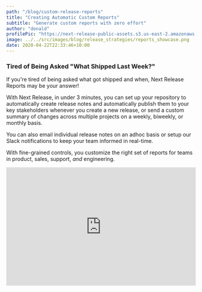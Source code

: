 ```yaml
---
path: "/blog/custom-release-reports"
title: "Creating Automatic Custom Reports"
subtitle: "Generate custom reports with zero effort"
author: "donald"
profilePic: "https://next-release-public-assets.s3.us-east-2.amazonaws.com/donald_profile_pic.jpeg"
image: ../../src/images/blog/release_strategies/reports_showcase.png
date: 2020-04-22T22:33:46+10:00
---
```


### Tired of Being Asked "What Shipped Last Week?"

If you're tired of being asked what got shipped and when, Next Release Reports may be your answer!

With Next Release, in under 3 minutes, you can set up your repository to automatically create release notes
and automatically publish them to your key stakeholders whenever you create a new release, or send a custom
summary of changes across multiple projects on a weekly, biweekly, or monthly basis.

You can also email individual release notes on an adhoc basis or setup our Slack notifications
to keep your team informed in real-time.

With fine-grained controls, you customize the right set of reports for teams in product, sales, support,
_and_ engineering.

<div style="position: relative; padding-bottom: 62.5%; height: 0;"><iframe src="https://www.loom.com/embed/14b4a452474c4243b8a98ab5e31a550c" frameborder="0" webkitallowfullscreen mozallowfullscreen allowfullscreen style="position: absolute; top: 0; left: 0; width: 100%; height: 100%;"></iframe></div>
